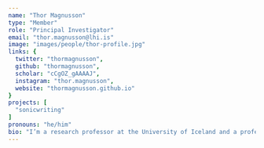 ```yaml
---
name: "Thor Magnusson"
type: "Member"
role: "Principal Investigator"
email: "thor.magnusson@lhi.is"
image: "images/people/thor-profile.jpg"
links: {
  twitter: "thormagnusson",
  github: "thormagnusson",
  scholar: "cCgOZ_gAAAAJ",
  instagram: "thor.magnusson",
  website: "thormagnusson.github.io"
}
projects: [
  "sonicwriting"
]
pronouns: "he/him"
bio: "I’m a research professor at the University of Iceland and a professor of future music in the Music Department at the University of Sussex. I’ve recently served as an Edgard-Varèse guest professor at the Technische Universität Berlin. My research interests include musical performance, improvisation, new technologies for musical expression, live coding, musical notation, artificial intelligence and computational creativity. My research has roots equally in practice and theory and recent books include 'Sonic Writing: Technologies of Material, Symbolic and Signal Inscription' and 'Live Coding: A User's Manual', published by Bloomsbury Academic and MIT Press respectively."
---
```

